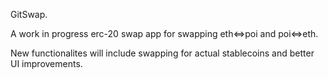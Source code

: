 GitSwap.

A work in progress erc-20 swap app for swapping eth<=>poi and poi<=>eth.

New functionalites will include swapping for actual stablecoins and better UI improvements.